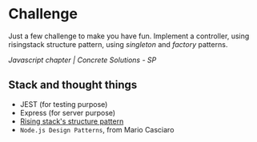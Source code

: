 # Challenge
Just a few challenge to make you have fun. Implement a controller, using risingstack structure pattern, using *singleton* and *factory* patterns.

_Javascript chapter | Concrete Solutions - SP_

## Stack and thought things
- JEST (for testing purpose)
- Express (for server purpose)
- [Rising stack's structure pattern](https://blog.risingstack.com/node-hero-node-js-project-structure-tutorial/)
- `Node.js Design Patterns`, from Mario Casciaro